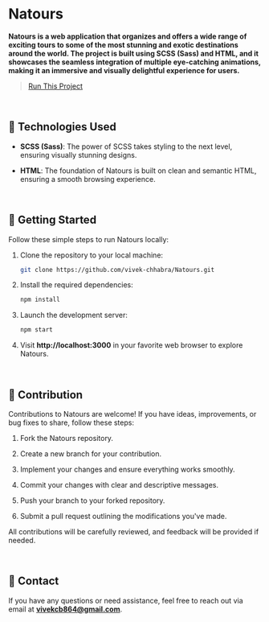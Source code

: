# Natours

**Natours is a web application that organizes and offers a wide range of exciting tours to some of the most stunning and exotic destinations around the world. The project is built using SCSS (Sass) and HTML, and it showcases the seamless integration of multiple eye-catching animations, making it an immersive and visually delightful experience for users.**

> [Run This Project](https://vivek-chhabra.github.io/Natours/)

<br>

## 🔧 Technologies Used

- **SCSS (Sass)**: The power of SCSS takes styling to the next level, ensuring visually stunning designs.

- **HTML**: The foundation of Natours is built on clean and semantic HTML, ensuring a smooth browsing experience.

<br>

## 🚀 Getting Started

Follow these simple steps to run Natours locally:

1. Clone the repository to your local machine:

   ```bash
   git clone https://github.com/vivek-chhabra/Natours.git
   ```

2. Install the required dependencies:

   ```bash
   npm install
   ```

3. Launch the development server:
   
   ```bash
   npm start
   ```
   
4. Visit **http://localhost:3000** in your favorite web browser to explore Natours.

<br>

## 👏 Contribution

Contributions to Natours are welcome! If you have ideas, improvements, or bug fixes to share, follow these steps:

1. Fork the Natours repository.

2. Create a new branch for your contribution.

3. Implement your changes and ensure everything works smoothly.

4. Commit your changes with clear and descriptive messages.

5. Push your branch to your forked repository.

6. Submit a pull request outlining the modifications you've made.

All contributions will be carefully reviewed, and feedback will be provided if needed.

<br>

## 📧 Contact

If you have any questions or need assistance, feel free to reach out via email at **vivekcb864@gmail.com**.

